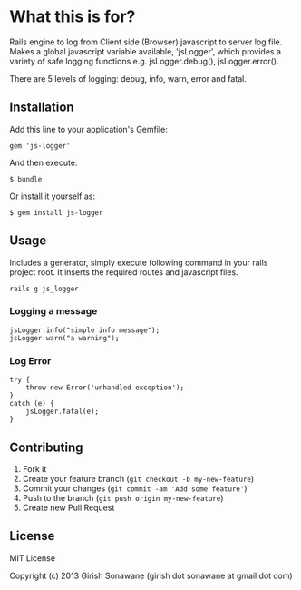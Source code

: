 # What this is for?

Rails engine to log from Client side (Browser) javascript to server log file. Makes a global javascript variable available, 'jsLogger', which provides a variety of safe logging functions e.g. jsLogger.debug(), jsLogger.error().

There are 5 levels of logging: debug, info, warn, error and fatal.

## Installation

Add this line to your application's Gemfile:

    gem 'js-logger'

And then execute:

    $ bundle

Or install it yourself as:

    $ gem install js-logger

## Usage

Includes a generator, simply execute following command in your rails project root. It inserts the required routes and javascript files.

    rails g js_logger

### Logging a message

    jsLogger.info("simple info message");
    jsLogger.warn("a warning");

### Log Error

    try {
        throw new Error('unhandled exception');
    }
    catch (e) {
        jsLogger.fatal(e);
    }

## Contributing

1. Fork it
2. Create your feature branch (`git checkout -b my-new-feature`)
3. Commit your changes (`git commit -am 'Add some feature'`)
4. Push to the branch (`git push origin my-new-feature`)
5. Create new Pull Request

## License
MIT License

Copyright (c) 2013 Girish Sonawane (girish dot sonawane at gmail dot com)


